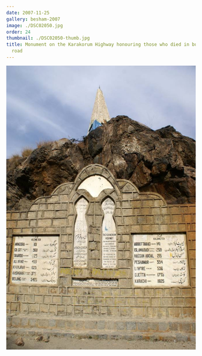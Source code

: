 ```yaml
---
date: 2007-11-25
gallery: besham-2007
image: ./DSC02050.jpg
order: 24
thumbnail: ./DSC02050-thumb.jpg
title: Monument on the Karakorum Highway honouring those who died in building the
  road
---
```


![Monument on the Karakorum Highway honouring those who died in building the road](./DSC02050.jpg)